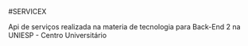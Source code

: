#SERVICEX

Api de serviços realizada na materia de tecnologia para Back-End 2 na UNIESP - Centro Universitário 
